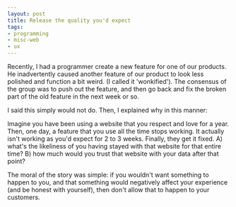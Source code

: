 ```yaml
---
layout: post
title: Release the quality you'd expect
tags:
- programming
- misc-web
- ux
---
```

Recently, I had a programmer create a new feature for one of our products.  He inadvertently caused another feature of our product to look less polished and function a bit weird.  (I called it 'wonkified').  The consensus of the group was to push out the feature, and then go back and fix the broken part of the old feature in the next week or so.  

I said this simply would not do.  Then, I explained why in this manner:

Imagine you have been using a website that you respect and love for a year.  Then, one day, a feature that you use all the time stops working.  It actually isn't working as you'd expect for 2 to 3 weeks.  Finally, they get it fixed.  A) what's the likeliness of you having stayed with that website for that entire time?  B) how much would you trust that website with your data after that point?  

The moral of the story was simple:  if you wouldn't want something to happen to you, and that something would negatively affect your experience (and be honest with yourself), then don't allow that to happen to your customers.

